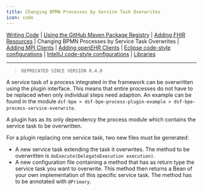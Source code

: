 ```yaml
---
title: Changing BPMN Processes by Service Task Overwrites
icon: code
---
```

 [Writing Code](code.md) | [Using the GitHub Maven Package Registry](usingTheGitHubMaven.md) | [Adding FHIR Resources](addingANewFhirR.md) | Changing BPMN Processes by Service Task Overwrites | [Adding MPI Clients](addingANewMpiClient.md) | [Adding openEHR Clients](addingANewOpenEhrClient.md) | [Eclipse code-style configurations](eclipseContent.md) | [IntelliJ code-style configurations](intelliJContent.md) | [Libraries](libraries.md)
 
---

> `DEPRECATED SINCE VERSION 0.4.0`

A service task of a process integrated in the framework can be overwritten using the plugin interface. This means that entire processes do not have to be replaced when only individual steps need adaption. An example can be found in the module `dsf-bpe > dsf-bpe-process-plugin-example > dsf-bpe-process-service-overwrite`.

A plugin has as its only dependency the process module which contains the service task to be overwritten.

For a plugin replacing one service task, two new files must be generated:
- A new service task extending the task it overwrites. The method to be overwritten is `doExecute(DelegateExecution execution)`.
- A new configuration file containing a method that has as return type the service task you want to overwrite. This method then returns a Bean of your own implementation of this specific service task. The method has to be annotated with `@Primary`.